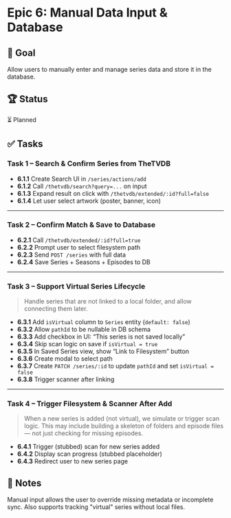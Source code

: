 # Epic 6: Manual Data Input & Database

## 🎯 Goal

Allow users to manually enter and manage series data and store it in the database.

## 🏆 Status

⏳ Planned

## ✅ Tasks

### **Task 1 – Search & Confirm Series from TheTVDB**

-   **6.1.1** Create Search UI in `/series/actions/add`
-   **6.1.2** Call `/thetvdb/search?query=...` on input
-   **6.1.3** Expand result on click with `/thetvdb/extended/:id?full=false`
-   **6.1.4** Let user select artwork (poster, banner, icon)

---

### **Task 2 – Confirm Match & Save to Database**

-   **6.2.1** Call `/thetvdb/extended/:id?full=true`
-   **6.2.2** Prompt user to select filesystem path
-   **6.2.3** Send `POST /series` with full data
-   **6.2.4** Save Series + Seasons + Episodes to DB

---

### **Task 3 – Support Virtual Series Lifecycle**

> Handle series that are not linked to a local folder, and allow connecting them later.

-   **6.3.1** Add `isVirtual` column to `Series` entity (`default: false`)
-   **6.3.2** Allow `pathId` to be nullable in DB schema
-   **6.3.3** Add checkbox in UI: “This series is not saved locally”
-   **6.3.4** Skip scan logic on save if `isVirtual = true`
-   **6.3.5** In Saved Series view, show “Link to Filesystem” button
-   **6.3.6** Create modal to select path
-   **6.3.7** Create `PATCH /series/:id` to update `pathId` and set `isVirtual = false`
-   **6.3.8** Trigger scanner after linking

---

### **Task 4 – Trigger Filesystem & Scanner After Add**

> When a new series is added (not virtual), we simulate or trigger scan logic.
> This may include building a skeleton of folders and episode files — not just checking for missing episodes.

-   **6.4.1** Trigger (stubbed) scan for new series added
-   **6.4.2** Display scan progress (stubbed placeholder)
-   **6.4.3** Redirect user to new series page

## 📝 Notes

Manual input allows the user to override missing metadata or incomplete sync.
Also supports tracking "virtual" series without local files.
